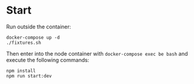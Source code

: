 # Start

Run outside the container:

    docker-compose up -d
    ./fixtures.sh

Then enter into the node container with `docker-compose exec be bash` and execute the following commands:

    npm install
    npm run start:dev
